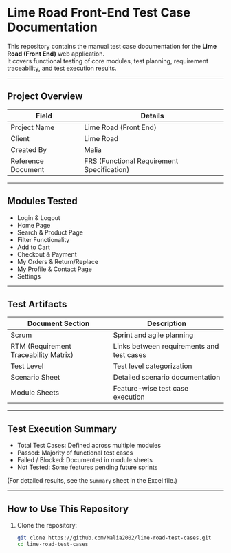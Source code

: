 # Lime Road Front-End Test Case Documentation

This repository contains the manual test case documentation for the **Lime Road (Front End)** web application.  
It covers functional testing of core modules, test planning, requirement traceability, and test execution results.

---

## Project Overview

| Field                | Details                               |
|-----------------------|----------------------------------------|
| Project Name          | Lime Road (Front End)                 |
| Client                | Lime Road                             |
| Created By            | Malia                                 |
| Reference Document    | FRS (Functional Requirement Specification) |

---

## Modules Tested

- Login & Logout  
- Home Page  
- Search & Product Page  
- Filter Functionality  
- Add to Cart  
- Checkout & Payment  
- My Orders & Return/Replace  
- My Profile & Contact Page  
- Settings

---

## Test Artifacts

| Document Section                  | Description                                   |
|-------------------------------------|-----------------------------------------------|
| Scrum                              | Sprint and agile planning                     |
| RTM (Requirement Traceability Matrix) | Links between requirements and test cases  |
| Test Level                         | Test level categorization                     |
| Scenario Sheet                     | Detailed scenario documentation               |
| Module Sheets                      | Feature-wise test case execution              |

---

## Test Execution Summary

- Total Test Cases: Defined across multiple modules  
- Passed: Majority of functional test cases  
- Failed / Blocked: Documented in module sheets  
- Not Tested: Some features pending future sprints

(For detailed results, see the `Summary` sheet in the Excel file.)

---

## How to Use This Repository

1. Clone the repository:
   ```bash
   git clone https://github.com/Malia2002/lime-road-test-cases.git
   cd lime-road-test-cases
